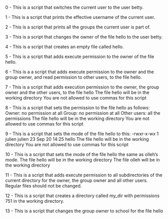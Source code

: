 0 - This is a script that switches the current user to the user betty.

1 - This is a script that prints the effective username of the current user.

2 - This is a script that prints all the groups the current user is part of.

3 - This is a script that changes the owner of the file hello to the user betty.

4 - This is a script that creates an empty file called hello.

5 - This is a script that adds execute permission to the owner of the file hello.

6 - This is a a script that adds execute permission to the owner and the group owner, and read permission to other users, to the file hello.

7 - This is a script that adds execution permission to the owner, the group owner and the other users, to the file hello
The file hello will be in the working directory
You are not allowed to use commas for this script

8 - This is  a script that sets the permission to the file hello as follows:
Owner: no permission at all
Group: no permission at all
Other users: all the permissions
The file hello will be in the working directory You are not allowed to use commas for this script

9 - This is a script that sets the mode of the file hello to this:
-rwxr-x-wx 1 julien julien 23 Sep 20 14:25 hello
The file hello will be in the working directory
You are not allowed to use commas for this script

10 - This is a script that sets the mode of the file hello the same as olleh’s mode.
The file hello will be in the working directory
The file olleh will be in the working directory

11 - This is a script that adds execute permission to all subdirectories of the current directory for the owner, the group owner and all other users. Regular files should not be changed.

12 - This is a script that creates a directory called my_dir with permissions 751 in the working directory.

13 - This is a script that changes the group owner to school for the file hello

